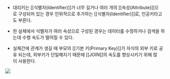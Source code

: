 - 대리키는 [[식별자(Identifier)]]가 너무 길거나 여러 개의 [[속성(Attribute)]]으로 구성되어 있는 경우 인위적으로 추가하는 [[식별자(Identifier)]]로, 인공키라고도 부른다. 
- 한 실체에서 식별자가 여러 속성으로 구성된 경우는 데이터를 수정하거나 검색을 하는데 수행 속도가 떨어질 수 있다. 

- 실체간에 관계가 생길 때 부모의 [[기본 키(Primary Key)]]가 자식의 외부 키로 공유 되는데, 외부키가 단일해지기 때문에 [[JOIN]]의 속도를 향상시키기 위해 많이 사용한다.

![](https://blog.kakaocdn.net/dn/KXLb4/btquTjxwWWZ/bc0nofjX0p2IxsmiQlumek/img.png)